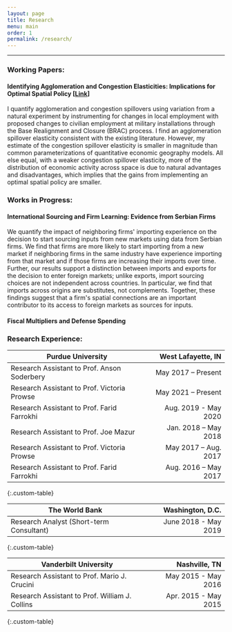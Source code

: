 ```yaml
---
layout: page
title: Research
menu: main
order: 1
permalink: /research/
---
```

***
### Working Papers:

#### Identifying Agglomeration and Congestion Elasticities: Implications for Optimal Spatial Policy \[[Link](../assets/docs/reasner_jmp.pdf)\]

I quantify agglomeration and congestion spillovers using variation from a natural experiment by instrumenting for changes in local employment with proposed changes to civilian employment at military installations through the Base Realignment and Closure (BRAC) process. I find an agglomeration spillover elasticity consistent with the existing literature. However, my estimate of the congestion spillover elasticity is smaller in magnitude than common parameterizations of quantitative economic geography models. All else equal, with a weaker congestion spillover elasticity, more of the distribution of economic activity across space is due to natural advantages and disadvantages, which implies that the gains from implementing an optimal spatial policy are smaller. 

### Works in Progress:

#### International Sourcing and Firm Learning: Evidence from Serbian Firms

We quantify the impact of neighboring firms' importing experience on the decision to start sourcing inputs from new markets using data from Serbian firms. We find that firms are more likely to start importing from a new market if neighboring firms in the same industry have experience importing from that market and if those firms are increasing their imports over time. Further, our results support a distinction between imports and exports for the decision to enter foreign markets; unlike exports, import sourcing choices are not independent across countries. In particular, we find that imports across origins are substitutes, not complements. Together, these findings suggest that a firm's spatial connections are an important contributor to its access to foreign markets as sources for inputs.

#### Fiscal Multipliers and Defense Spending 

### Research Experience:

| Purdue University | West Lafayette, IN |
| ----------- | ----------: |
| Research Assistant to Prof. Anson Soderbery | May  2017 – Present |
| Research Assistant to Prof. Victoria Prowse | May 2021 – Present |
| Research Assistant to Prof. Farid Farrokhi | Aug. 2019 - May 2020 | 
| Research Assistant to Prof. Joe Mazur | Jan. 2018 – May 2018 |
| Research Assistant to Prof. Victoria Prowse | May 2017 – Aug. 2017 |
| Research Assistant to Prof. Farid Farrokhi | Aug. 2016 – May 2017 |
{:.custom-table}

| The World Bank | Washington, D.C. |
| -------------- | ---------------: |
| Research Analyst (Short-term Consultant) | June 2018  - May 2019 |
{:.custom-table}

| Vanderbilt University | Nashville, TN |
| --------------------- | ------------: |
| Research Assistant to Prof. Mario J. Crucini | May 2015 - May 2016 |
| Research Assistant to Prof. William J. Collins | Apr. 2015 - May 2015 |
{:.custom-table}


